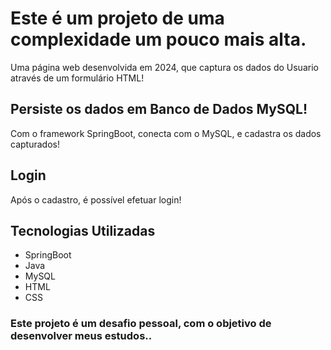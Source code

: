 # Este é um projeto de uma complexidade um pouco mais alta.
Uma página web desenvolvida em 2024, que captura os dados do Usuario através de um formulário HTML! 
## Persiste os dados em Banco de Dados MySQL!
Com o framework SpringBoot, conecta com o MySQL, e cadastra os dados capturados!
## Login
Após o cadastro, é possível efetuar login!
## Tecnologias Utilizadas
- SpringBoot
- Java
- MySQL
- HTML
- CSS

### Este projeto é um desafio pessoal, com o objetivo de desenvolver meus estudos..
